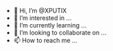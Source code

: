 - 👋 Hi, I’m @XPUTIX
- 👀 I’m interested in ...
- 🌱 I’m currently learning ...
- 💞️ I’m looking to collaborate on ...
- 📫 How to reach me ...

<!---
XPUTIX/XPUTIX is a ✨ special ✨ repository because its `README.md` (this file) appears on your GitHub profile.
You can click the Preview link to take a look at your changes.
--->
